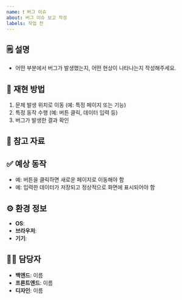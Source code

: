 ```yaml
---
name: ❗ 버그 이슈
about: 버그 이슈 보고 작성
labels: 작업 전
---
```

<!--📚 GitHub 이슈 작성 템플릿 -->
<!-- 필요한 제목을 복사 붙여넣기하여 사용해주세요!
❗ [버그][카테고리] 무슨 버그 수정 필요
🔥 [긴급]
⌛ [~월/일]
-->

🗒️ 설명
---
<!-- 버그에 대한 간단하고 명확한 설명 -->

- 어떤 부분에서 버그가 발생했는지, 어떤 현상이 나타나는지 작성해주세요.

🔄 재현 방법
---
<!-- 버그를 재현하는 단계에 대한 자세한 설명 -->

1. 문제 발생 위치로 이동 (예: 특정 페이지 또는 기능)
2. 특정 동작 수행 (예: 버튼 클릭, 데이터 입력 등)
3. 버그가 발생한 결과 확인

📸 참고 자료
---
<!-- 스크린샷(버그이미지, 코드이미지), 에러로그 -->

✅ 예상 동작
---
<!-- 정상적으로 동작해야 하는 모습을 설명 -->

- 예: 버튼을 클릭하면 새로운 페이지로 이동해야 함
- 예: 입력한 데이터가 저장되고 정상적으로 화면에 표시되어야 함

⚙️ 환경 정보
---
<!-- Windows 10, macOS 12 -->
<!-- Chrome 109, Safari 16 -->
<!-- 갤럭시 S24, 아이폰 15 -->

- **OS**: 
- **브라우저**: 
- **기기**: 

🙋‍♂️ 담당자
---
- **백엔드**: 이름
- **프론트엔드**: 이름
- **디자인**: 이름
